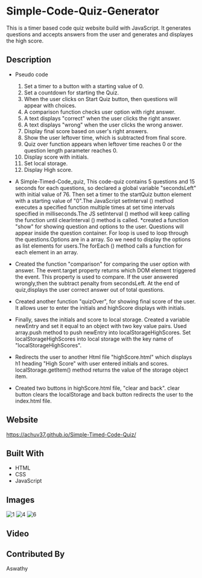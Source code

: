 # Simple-Code-Quiz-Generator
This is a timer based code quiz website build with JavaScript. It generates questions and accepts answers from the user and generates and displayes the high score. 
## Description 

*  Pseudo code 
   1. Set a timer to a button with a starting value of 0.
   2. Set a countdown for starting the Quiz.
   3. When the user clicks on Start Quiz button, then questions will appear with choices.
   4. A comparison function checks user option with right answer.
   5. A text displays "correct" when the user clicks the right answer.
   6. A text displays "wrong" when the user clicks the wrong answer.
   7. Display final score based on user's right answers.
   8. Show the user leftover time, which is subtracted from final score.
   9. Quiz over function appears when leftover time reaches 0 or the question length parameter reaches 0.
   10. Display  score with initials.
   11. Set local storage.
   12. Display High score.
   
* A Simple-Timed-Code_quiz, This code-quiz contains 5 questions and 15 seconds for each questions, so declared a global variable "secondsLeft" with initial value of 76. Then set a timer to the startQuiz button element with a starting value of "0".The JavaScript setInterval () method executes a specified function multiple times at set time intervals specified in milliseconds.The JS setInterval () method will keep calling the function until clearInterval () method is called.
*created a function "show" for showing question and options to the user. Questions will appear inside the question container. For loop is used to loop through the questions.Options are in a array. So we need to display the options as  list elements for users.The forEach () method calls a function for each element in an array.
* Created the function "comparison" for comparing the user option with answer. The event.target property returns which DOM element triggered the event. This property is used to compare. If the user answered wrongly,then the subtract penalty from secondsLeft. At the end of quiz,displays the user correct answer out of total questions.
* Created another function "quizOver", for showing final score of the user. It allows user to enter the initials and highScore displays with initials.
* Finally, saves the initials and score to local storage. Created a variable newEntry and set it equal to an object with two key value pairs. Used array.push method to push newEntry into localStorageHighScores. Set localStorageHighScores into local storage with the key name of "localStorageHighScores".
* Redirects the user to another Html file "highScore.html" which displays h1 heading "High Score" with user entered initials and scores. localStorage.getItem() method returns the value of the storage object item.
* Created two buttons in highScore.html file, "clear and back". clear button clears the localStorage and back button redirects the user to the index.html file.

## Website
https://achuv37.github.io/Simple-Timed-Code-Quiz/

## Built With
* HTML
* CSS
* JavaScript

## Images
![1](https://user-images.githubusercontent.com/93412486/158040690-47807743-876c-49e0-b603-bc5f6f249b03.JPG)
![4](https://user-images.githubusercontent.com/93412486/158040692-1feb8a94-0b75-421d-b2fe-05852a25a6ab.JPG)
![6](https://user-images.githubusercontent.com/93412486/158040694-31a3a44d-cd1c-4b67-940a-d36c33a1440a.JPG)

## Video

## Contributed By
   Aswathy
